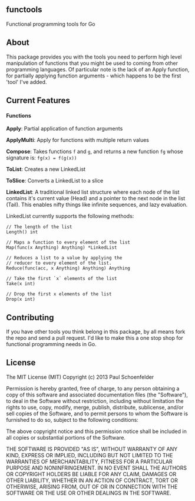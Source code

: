 ## functools

Functional programming tools for Go

## About

This package provides you with the tools you need to perform high level manipulation of functions that you might be used to coming from other programming languages. Of particular note is the lack of an Apply function, for partially applying function arguments - which happens to be the first 'tool' I've added.

## Current Features

#### Functions

**Apply**: Partial application of function arguments

**ApplyMulti**: Apply for functions with multiple return values

**Compose**: Takes functions `f` and `g`, and returns a new function `fg` whose signature is: `fg(x) = f(g(x))`

**ToList**: Creates a new LinkedList

**ToSlice**: Converts a LinkedList to a slice

**LinkedList**: A traditional linked list structure where each node of the list contains it's current value (Head) and a pointer to the next node in the list (Tail). This enables nifty things like infinite sequences, and lazy evaluation.

LinkedList currently supports the following methods:

```
// The length of the list
Length() int

// Maps a function to every element of the list
Map(func(x Anything) Anything) *LinkedList

// Reduces a list to a value by applying the 
// reducer to every element of the list.
Reduce(func(acc, x Anything) Anything) Anything 

// Take the first `x` elements of the list
Take(x int)

// Drop the first x elements of the list
Drop(x int)
```


## Contributing

If you have other tools you think belong in this package, by all means fork the repo and send a pull request. I'd like to make this a one stop shop for functional programming needs in Go.

## License

The MIT License (MIT)
Copyright (c) 2013 Paul Schoenfelder

Permission is hereby granted, free of charge, to any person obtaining a copy of this software and associated documentation files (the "Software"), to deal in the Software without restriction, including without limitation the rights to use, copy, modify, merge, publish, distribute, sublicense, and/or sell copies of the Software, and to permit persons to whom the Software is furnished to do so, subject to the following conditions:

The above copyright notice and this permission notice shall be included in all copies or substantial portions of the Software.

THE SOFTWARE IS PROVIDED "AS IS", WITHOUT WARRANTY OF ANY KIND, EXPRESS OR IMPLIED, INCLUDING BUT NOT LIMITED TO THE WARRANTIES OF MERCHANTABILITY, FITNESS FOR A PARTICULAR PURPOSE AND NONINFRINGEMENT. IN NO EVENT SHALL THE AUTHORS OR COPYRIGHT HOLDERS BE LIABLE FOR ANY CLAIM, DAMAGES OR OTHER LIABILITY, WHETHER IN AN ACTION OF CONTRACT, TORT OR OTHERWISE, ARISING FROM, OUT OF OR IN CONNECTION WITH THE SOFTWARE OR THE USE OR OTHER DEALINGS IN THE SOFTWARE.